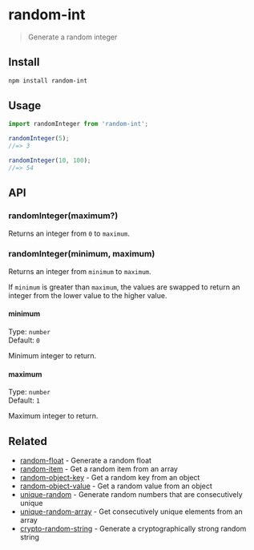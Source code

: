 # random-int

> Generate a random integer

## Install

```sh
npm install random-int
```

## Usage

```js
import randomInteger from 'random-int';

randomInteger(5);
//=> 3

randomInteger(10, 100);
//=> 54
```

## API

### randomInteger(maximum?)

Returns an integer from `0` to `maximum`.

### randomInteger(minimum, maximum)

Returns an integer from `minimum` to `maximum`.

If `minimum` is greater than `maximum`, the values are swapped to return an integer from the lower value to the higher value.

#### minimum

Type: `number`\
Default: `0`

Minimum integer to return.

#### maximum

Type: `number`\
Default: `1`

Maximum integer to return.

## Related

- [random-float](https://github.com/sindresorhus/random-float) - Generate a random float
- [random-item](https://github.com/sindresorhus/random-item) - Get a random item from an array
- [random-object-key](https://github.com/sindresorhus/random-object-key) - Get a random key from an object
- [random-object-value](https://github.com/sindresorhus/random-object-value) - Get a random value from an object
- [unique-random](https://github.com/sindresorhus/unique-random) - Generate random numbers that are consecutively unique
- [unique-random-array](https://github.com/sindresorhus/unique-random-array) - Get consecutively unique elements from an array
- [crypto-random-string](https://github.com/sindresorhus/crypto-random-string) - Generate a cryptographically strong random string
